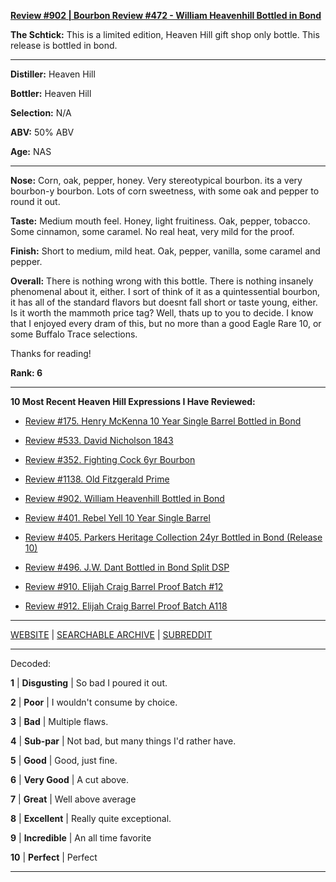 
[**Review #902 | Bourbon Review #472 - William Heavenhill Bottled in Bond**]( https://t8ke.review/review-902-william-heavenhill-bottled-in-bond/)

**The Schtick:** This is a limited edition, Heaven Hill gift shop only bottle. This release is bottled in bond.

-----

**Distiller:** Heaven Hill

**Bottler:** Heaven Hill

**Selection:** N/A

**ABV:**  50% ABV

**Age:** NAS 

-----

**Nose:**  Corn, oak, pepper, honey. Very stereotypical bourbon. its a very bourbon-y bourbon. Lots of corn sweetness, with some oak and pepper to round it out. 

**Taste:** Medium mouth feel. Honey, light fruitiness. Oak, pepper, tobacco. Some cinnamon, some caramel. No real heat, very mild for the proof. 

**Finish:** Short to medium, mild heat. Oak, pepper, vanilla, some caramel and pepper.

**Overall:** There is nothing wrong with this bottle. There is nothing insanely phenomenal about it, either. I sort of think of it as a quintessential bourbon, it has all of the standard flavors but doesnt fall short or taste young, either. Is it worth the mammoth price tag? Well, thats up to you to decide. I know that I enjoyed every dram of this, but no more than a good Eagle Rare 10, or some Buffalo Trace selections. 

Thanks for reading!

**Rank: 6**

----- 

**10 Most Recent Heaven Hill Expressions I Have Reviewed:** 

- [Review #175. Henry McKenna 10 Year Single Barrel Bottled in Bond]( https://t8ke.review/review-175-henry-mckenna-10yr-bottled-in-bond-re-review/) 

- [Review #533. David Nicholson 1843]( https://t8ke.review/review-533-david-nicholson-1843/) 

- [Review #352. Fighting Cock 6yr Bourbon]( https://t8ke.review/review-352-fighting-cock-6yr/) 

- [Review #1138. Old Fitzgerald Prime]( https://t8ke.review/review-1138-old-fitzgerald-prime/) 

- [Review #902. William Heavenhill Bottled in Bond]( https://t8ke.review/review-902-william-heavenhill-bottled-in-bond/) 

- [Review #401. Rebel Yell 10 Year Single Barrel]( https://t8ke.review/review-401-rebel-yell-single-barrel-10yr/) 

- [Review #405. Parkers Heritage Collection 24yr Bottled in Bond (Release 10)]( https://t8ke.review/review-405-parkers-heritage-collection-10-24yr-bottled-in-bond/) 

- [Review #496. J.W. Dant Bottled in Bond Split DSP]( https://t8ke.review/review-496-jw-dant-split-dsp-131/) 

- [Review #910. Elijah Craig Barrel Proof Batch #12]( https://t8ke.review/review-910-elijah-craig-barrel-proof-batch-12/) 

- [Review #912. Elijah Craig Barrel Proof Batch A118]( https://t8ke.review/review-912-elijah-craig-barrel-proof-batch-a118/) 

-----

[WEBSITE](https://t8ke.review) | [SEARCHABLE ARCHIVE](https://t8ke.review/review-archive/) | [SUBREDDIT](https://reddit.com/r/t8kereviews)

-----

Decoded:

**1** | **Disgusting** | So bad I poured it out.

**2** | **Poor** | I wouldn't consume by choice.

**3** | **Bad** | Multiple flaws.

**4** | **Sub-par** | Not bad, but many things I'd rather have.

**5** | **Good** | Good, just fine.

**6** | **Very Good** | A cut above.

**7** | **Great** | Well above average

**8** | **Excellent** | Really quite exceptional.

**9** | **Incredible** | An all time favorite

**10** | **Perfect** | Perfect

----

